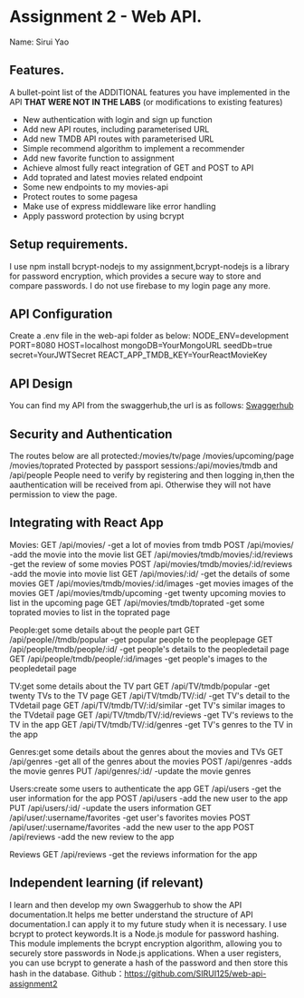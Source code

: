 # Assignment 2 - Web API.

Name: Sirui Yao

## Features.

A bullet-point list of the ADDITIONAL features you have implemented in the API **THAT WERE NOT IN THE LABS** (or modifications to existing features)
 
 + New authentication with login and sign up function
 + Add new API routes, including parameterised URL
 + Add new TMDB API routes with parameterised URL
 + Simple recommend algorithm to implement a recommender
 + Add new favorite function to assignment
 + Achieve almost fully react integration of GET and POST to API
 + Add toprated and latest movies related endpoint
 + Some new endpoints to my movies-api
 + Protect routes to some pagesa
 + Make use of express middleware like error handling
 + Apply password protection by using bcrypt

## Setup requirements.

I use npm install bcrypt-nodejs to my assignment,bcrypt-nodejs is a library for password encryption, which provides a secure way to store and compare passwords.
I do not use firebase to my login page any more.

## API Configuration

Create a .env file in the web-api folder as below:
NODE_ENV=development PORT=8080 HOST=localhost mongoDB=YourMongoURL seedDb=true secret=YourJWTSecret REACT_APP_TMDB_KEY=YourReactMovieKey

## API Design

You can find my API from the swaggerhub,the url is as follows:
[Swaggerhub](https://app.swaggerhub.com/apis-docs/20095250/movie-list/1.0.0#/)

## Security and Authentication

The routes below are all protected:/movies/tv/page  /movies/upcoming/page /movies/toprated 
Protected by passport sessions:/api/movies/tmdb and /api/people 
People need to verify by registering and then logging in,then the aauthentication will be received from api. Otherwise they will not have permission to view the page.

## Integrating with React App

Movies:
GET /api/movies/ -get a lot of movies from tmdb
POST /api/movies/ -add the movie into the movie list
GET /api/movies/tmdb/movies/:id/reviews -get the review of some movies
POST /api/movies/tmdb/movies/:id/reviews -add the movie into movie list
GET /api/movies/:id/ -get the details of some movies
GET /api/movies/tmdb/movies/:id/images -get movies images of the movies
GET /api/movies/tmdb/upcoming -get twenty upcoming movies to list in the upcoming page
GET /api/movies/tmdb/toprated -get some toprated movies to list in the toprated page

People:get some details about the people part
GET /api/people//tmdb/popular -get popular people to the peoplepage
GET /api/people/tmdb/people/:id/ -get people's details to the peopledetail page
GET /api/people/tmdb/people/:id/images -get people's images to the peopledetail page

TV:get some details about the TV part
GET /api/TV/tmdb/popular -get twenty TVs to the TV page
GET /api/TV/tmdb/TV/:id/ -get TV's detail to the TVdetail page
GET /api/TV/tmdb/TV/:id/similar -get TV's similar images to the TVdetail page
GET /api/TV/tmdb/TV/:id/reviews -get TV's reviews to the TV in the app
GET /api/TV/tmdb/TV/:id/genres -get TV's genres to the TV in the app

Genres:get some details about the genres about the movies and TVs
GET /api/genres -get all of the genres about the movies
POST /api/genres -adds the movie genres
PUT /api/genres/:id/ -update the movie genres

Users:create some users to authenticate the app
GET /api/users -get the user information for the app
POST /api/users -add the new user to the app
PUT /api/users/:id/ -update the users information
GET /api/user/:username/favorites -get user's favorites movies
POST /api/user/:username/favorites -add the new user to the app
POST /api/reviews -add the new review to the app

Reviews
GET /api/reviews -get the reviews information for the app


## Independent learning (if relevant)

I learn and then develop my own Swaggerhub to show the API documentation.It helps me better understand the structure of API documentation.I can apply it to my future study when it is necessary.
I use bcrypt to protect keywords.It is a Node.js module for password hashing. This module implements the bcrypt encryption algorithm, allowing you to securely store passwords in Node.js applications. When a user registers, you can use bcrypt to generate a hash of the password and then store this hash in the database. 
Github：https://github.com/SIRUI125/web-api-assignment2
